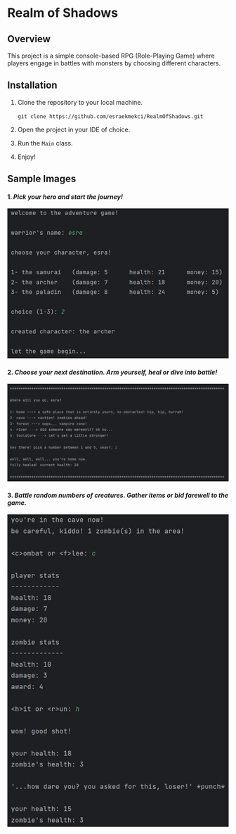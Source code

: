 # Realm of Shadows

## Overview

This project is a simple console-based RPG (Role-Playing Game) where
players engage in battles with monsters by choosing different characters.

## Installation

1. Clone the repository to your local machine.

   `git clone https://github.com/esraekmekci/RealmOfShadows.git`
2. Open the project in your IDE of choice.
3. Run the `Main` class.
4. Enjoy!

## Sample Images

#### 1. *Pick your hero and start the journey!*

![opening](img/beginning.jpg)

#### 2. *Choose your next destination. Arm yourself, heal or dive into battle!*

![home](img/home.jpg)

#### 3. *Battle random numbers of creatures. Gather items or bid farewell to the game.*

![combat](img/combat.jpg)